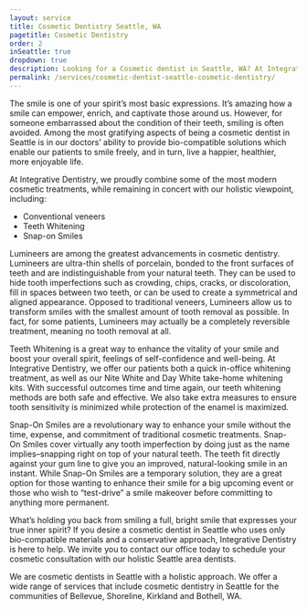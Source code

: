 ```yaml
---
layout: service
title: Cosmetic Dentistry Seattle, WA
pagetitle: Cosmetic Dentistry
order: 2
inSeattle: true
dropdown: true
description: Looking for a Cosmetic dentist in Seattle, WA? At Integrative Dentistry we offer cosmetic procedures, like veneers and teeth whitening. Call @ 206367-6453!
permalink: /services/cosmetic-dentist-seattle-cosmetic-dentistry/
---
```


The smile is one of your spirit’s most basic expressions. It’s amazing how a smile can empower, enrich, and captivate those around us. However, for someone embarrassed about the condition of their teeth, smiling is often avoided. Among the most gratifying aspects of being a cosmetic dentist in Seattle is in our doctors’ ability to provide bio-compatible solutions which enable our patients to smile freely, and in turn, live a happier, healthier, more enjoyable life.

At Integrative Dentistry, we proudly combine some of the most modern cosmetic treatments, while remaining in concert with our holistic viewpoint, including:

* Conventional veneers
* Teeth Whitening
* Snap-on Smiles

Lumineers are among the greatest advancements in cosmetic dentistry. Lumineers are ultra-thin shells of porcelain, bonded to the front surfaces of teeth and are indistinguishable from your natural teeth. They can be used to hide tooth imperfections such as crowding, chips, cracks, or discoloration, fill in spaces between two teeth, or can be used to create a symmetrical and aligned appearance. Opposed to traditional veneers, Lumineers allow us to transform smiles with the smallest amount of tooth removal as possible. In fact, for some patients, Lumineers may actually be a completely reversible treatment, meaning no tooth removal at all.

Teeth Whitening is a great way to enhance the vitality of your smile and boost your overall spirit, feelings of self-confidence and well-being. At Integrative Dentistry, we offer our patients both a quick in-office whitening treatment, as well as our Nite White and Day White take-home whitening kits. With successful outcomes time and time again, our teeth whitening methods are both safe and effective. We also take extra measures to ensure tooth sensitivity is minimized while protection of the enamel is maximized.

Snap-On Smiles are a revolutionary way to enhance your smile without the time, expense, and commitment of traditional cosmetic treatments. Snap-On Smiles cover virtually any tooth imperfection by doing just as the name implies–snapping right on top of your natural teeth. The teeth fit directly against your gum line to give you an improved, natural-looking smile in an instant. While Snap-On Smiles are a temporary solution, they are a great option for those wanting to enhance their smile for a big upcoming event or those who wish to “test-drive” a smile makeover before committing to anything more permanent.

What’s holding you back from smiling a full, bright smile that expresses your true inner spirit? If you desire a cosmetic dentist in Seattle who uses only bio-compatible materials and a conservative approach, Integrative Dentistry is here to help. We invite you to contact our office today to schedule your cosmetic consultation with our holistic Seattle area dentists.

We are cosmetic dentists in Seattle with a holistic approach.  We offer a wide range of services that include cosmetic dentistry in Seattle for the communities of Bellevue, Shoreline, Kirkland and Bothell, WA.
